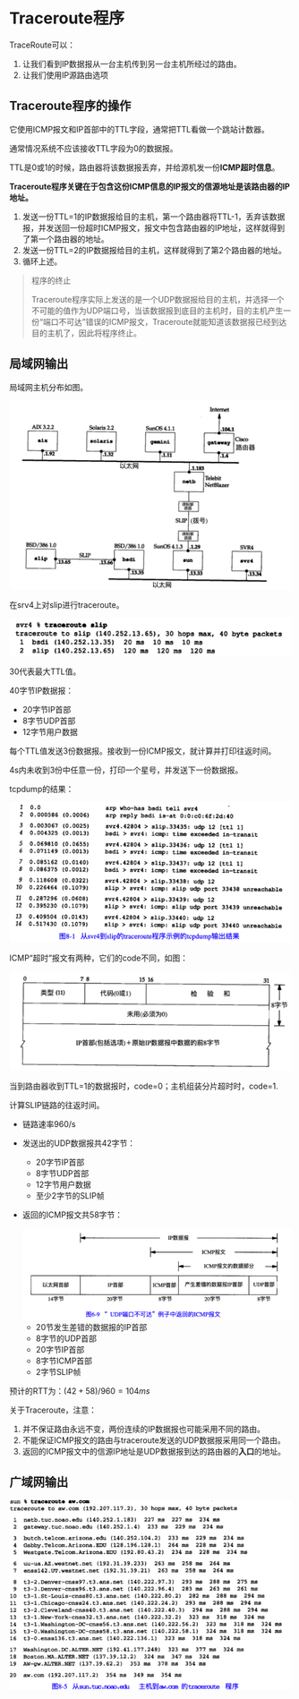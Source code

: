 # Traceroute程序

TraceRoute可以：

1. 让我们看到IP数据报从一台主机传到另一台主机所经过的路由。
2. 让我们使用IP源路由选项



## Traceroute程序的操作

它使用ICMP报文和IP首部中的TTL字段，通常把TTL看做一个跳站计数器。

通常情况系统不应该接收TTL字段为0的数据报。

TTL是0或1的时候，路由器将该数据报丢弃，并给源机发一份**ICMP超时信息**。

**Traceroute程序关键在于包含这份ICMP信息的IP报文的信源地址是该路由器的IP地址。**

1. 发送一份TTL=1的IP数据报给目的主机，第一个路由器将TTL-1，丢弃该数据报，并发送回一份超时ICMP报文，报文中包含路由器的IP地址，这样就得到了第一个路由器的地址。
2. 发送一份TTL=2的IP数据报给目的主机，这样就得到了第2个路由器的地址。
3. 循环上述。

> 程序的终止
>
> Traceroute程序实际上发送的是一个UDP数据报给目的主机，并选择一个不可能的值作为UDP端口号，当该数据报到底目的主机时，目的主机产生一份“端口不可达”错误的ICMP报文，Traceroute就能知道该数据报已经到达目的主机了，因此将程序终止。



## 局域网输出

局域网主机分布如图。

<img src="assets/TraceRoute%E7%A8%8B%E5%BA%8F/image-20230214213154971.png" alt="image-20230214213154971" style="zoom:50%;" />



在srv4上对slip进行traceroute。

![image-20230214210836176](assets/TraceRoute%E7%A8%8B%E5%BA%8F/image-20230214210836176.png)

30代表最大TTL值。

40字节IP数据报：

* 20字节IP首部
* 8字节UDP首部
* 12字节用户数据

每个TTL值发送3份数据报。接收到一份ICMP报文，就计算并打印往返时间。

4s内未收到3份中任意一份，打印一个星号，并发送下一份数据报。





tcpdump的结果：

![image-20230214212901074](assets/TraceRoute%E7%A8%8B%E5%BA%8F/image-20230214212901074.png)





ICMP“超时”报文有两种，它们的code不同，如图：

![image-20230214212629592](assets/TraceRoute%E7%A8%8B%E5%BA%8F/image-20230214212629592.png)

当到路由器收到TTL=1的数据报时，code=0；主机组装分片超时时，code=1.





计算SLIP链路的往返时间。

* 链路速率960/s

* 发送出的UDP数据报共42字节：

  * 20字节IP首部
  * 8字节UDP首部
  * 12字节用户数据
  * 至少2字节的SLIP帧

* 返回的ICMP报文共58字节：

  <img src="assets/TraceRoute%E7%A8%8B%E5%BA%8F/image-20230214214437889.png" alt="image-20230214214437889" style="zoom:80%;" />

  * 20节发生差错的数据报的IP首部
  * 8字节的UDP首部
  * 20字节IP首部
  * 8字节ICMP首部
  * 2字节SLIP帧

预计的RTT为：$(42 + 58) / 960 = 104ms$





关于Traceroute，注意：

1. 并不保证路由永远不变，两份连续的IP数据报也可能采用不同的路由。
2. 不能保证ICMP报文的路由与traceroute发送的UDP数据报采用同一个路由。
3. 返回的ICMP报文中的信源IP地址是UDP数据报到达的路由器的**入口**的地址。





## 广域网输出

![image-20230214223447228](assets/TraceRoute%E7%A8%8B%E5%BA%8F/image-20230214223447228.png)
